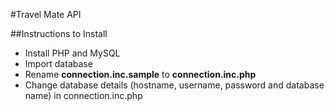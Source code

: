 #Travel Mate API

##Instructions to Install
+ Install PHP and MySQL
+ Import database
+ Rename **connection.inc.sample** to **connection.inc.php**
+ Change database details (hostname, username, password and database name) in connection.inc.php

